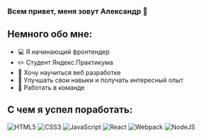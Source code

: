 ### Всем привет, меня зовут Александр 👋

## Немного обо мне:
- 💻 Я начинающий фронтендер
- ✏️ Студент Яндекс.Практикума
- 🎯 Хочу научиться веб разработке
- 💪 Улучшать свои навыки и получать интересный опыт
- 🤝 Работать в команде

## С чем я успел поработать:
 ![HTML5](https://img.shields.io/badge/html5-%23E34F26.svg?style=for-the-badge&logo=html5&logoColor=white)
 ![CSS3](https://img.shields.io/badge/css3-%231572B6.svg?style=for-the-badge&logo=css3&logoColor=white)
 ![JavaScript](https://img.shields.io/badge/javascript-%23323330.svg?style=for-the-badge&logo=javascript&logoColor=%23F7DF1E)
 ![React](https://img.shields.io/badge/react-%2320232a.svg?style=for-the-badge&logo=react&logoColor=%2361DAFB)
 ![Webpack](https://img.shields.io/badge/webpack-%238DD6F9.svg?style=for-the-badge&logo=webpack&logoColor=black)
 ![NodeJS](https://img.shields.io/badge/node.js-6DA55F?style=for-the-badge&logo=node.js&logoColor=white)

<!--
**alkorotkovv/alkorotkovv** is a ✨ _special_ ✨ repository because its `README.md` (this file) appears on your GitHub profile.

Here are some ideas to get you started:

- 🔭 I’m currently working on ...
- 🌱 I’m currently learning ...
- 👯 I’m looking to collaborate on ...
- 🤔 I’m looking for help with ...
- 💬 Ask me about ...
- 📫 How to reach me: ...
- 😄 Pronouns: ...
- ⚡ Fun fact: ...
-->
